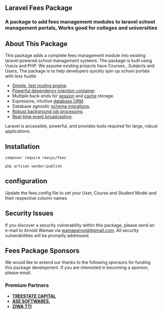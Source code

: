 ## Laravel Fees Package
### A package to add fees management modules to laravel school management portals, Works good for colleges and universities

## About This Package

This package adds a complete fees management module into existing laravel powered school management systems. The package is built using VueJs and PHP. We assume existing projects have Courses , Subjects and Users,
The package is to help developers quickly spin up school portals with less hustle

- [Simple, fast routing engine](https://laravel.com/docs/routing).
- [Powerful dependency injection container](https://laravel.com/docs/container).
- Multiple back-ends for [session](https://laravel.com/docs/session) and [cache](https://laravel.com/docs/cache) storage.
- Expressive, intuitive [database ORM](https://laravel.com/docs/eloquent).
- Database agnostic [schema migrations](https://laravel.com/docs/migrations).
- [Robust background job processing](https://laravel.com/docs/queues).
- [Real-time event broadcasting](https://laravel.com/docs/broadcasting).

Laravel is accessible, powerful, and provides tools required for large, robust applications.
## Installation
```composer require raosys/fees```

```php artisan vendor:publish```


## configuration
Update the fees.config file to set your User, Course and Student Model and their respective column names
## Security Issues
If you discover a security vulnerability within this package, please send an e-mail to Arnold Wamae via [wamaearnold@gmail.com](mailto:wamaearnold@gmail.com). All security vulnerabilities will be promptly addressed.


## Fees Package Sponsors

We would like to extend our thanks to the following sponsors for funding this package development. If you are interested in becoming a sponsor, please email.

### Premium Partners

- **[TREESTATE CAPITAL](https://treestate.co.ke/)**
- **[ASE SOFTWARES.](https://asewsp.com)**
- **[ZIWA TTI](https://ziwatti.ac.ke)**
